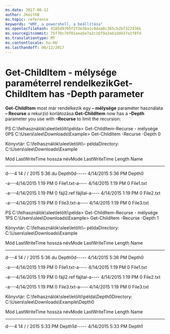 ```yaml
---
ms.date: 2017-06-12
author: JKeithB
ms.topic: reference
keywords: "WMF, a powershell, a beállítása"
ms.openlocfilehash: 4185d9395f2f3e5ba1c8daa0c365cb2bf322936b
ms.sourcegitcommit: 75f70c7df01eea5e7a2c16f9a3ab1dd437a1f8fd
ms.translationtype: MT
ms.contentlocale: hu-HU
ms.lasthandoff: 06/12/2017
---
```

# <a name="get-childitem-has--depth-parameter"></a><span data-ttu-id="2fa04-102">Get-ChildItem - mélysége paraméterrel rendelkezik</span><span class="sxs-lookup"><span data-stu-id="2fa04-102">Get-ChildItem has -Depth parameter</span></span>
<span data-ttu-id="2fa04-103">**Get-ChildItem** most már rendelkezik egy **– mélysége** paraméter használata **– Recurse** a rekurzió korlátozása:</span><span class="sxs-lookup"><span data-stu-id="2fa04-103">**Get-ChildItem** now has a **–Depth** parameter you use with **–Recurse** to limit the recursion:</span></span>

<span data-ttu-id="2fa04-104">PS C:\\felhasználók\\slee\\letölti\\példa&gt; Get-ChildItem-Recurse - mélysége 0</span><span class="sxs-lookup"><span data-stu-id="2fa04-104">PS C:\\Users\\slee\\Downloads\\Example&gt; Get-ChildItem -Recurse -Depth 0</span></span>

<span data-ttu-id="2fa04-105">Könyvtár: C:\\felhasználók\\slee\\letölti\\– példa</span><span class="sxs-lookup"><span data-stu-id="2fa04-105">Directory: C:\\Users\\slee\\Downloads\\Example</span></span>

<span data-ttu-id="2fa04-106">Mód LastWriteTime hossza név</span><span class="sxs-lookup"><span data-stu-id="2fa04-106">Mode LastWriteTime Length Name</span></span>

---- ------------- ------ ----

<span data-ttu-id="2fa04-107">d---4 14 / / 2015 5:36 du Depth0</span><span class="sxs-lookup"><span data-stu-id="2fa04-107">d----- 4/14/2015 5:36 PM Depth0</span></span>

<span data-ttu-id="2fa04-108">-a---4/14/2015 1:19 PM 0 File1.txt</span><span class="sxs-lookup"><span data-stu-id="2fa04-108">-a---- 4/14/2015 1:19 PM 0 File1.txt</span></span>

<span data-ttu-id="2fa04-109">-a---4/14/2015 1:19 PM 0 fájl2.ref fájllal</span><span class="sxs-lookup"><span data-stu-id="2fa04-109">-a---- 4/14/2015 1:19 PM 0 File2.txt</span></span>

<span data-ttu-id="2fa04-110">-a---4/14/2015 1:19 PM 0 File3.txt</span><span class="sxs-lookup"><span data-stu-id="2fa04-110">-a---- 4/14/2015 1:19 PM 0 File3.txt</span></span>

<span data-ttu-id="2fa04-111">PS C:\\felhasználók\\slee\\letölti\\példa&gt; Get-ChildItem-Recurse - mélysége 1</span><span class="sxs-lookup"><span data-stu-id="2fa04-111">PS C:\\Users\\slee\\Downloads\\Example&gt; Get-ChildItem -Recurse -Depth 1</span></span>

<span data-ttu-id="2fa04-112">Könyvtár: C:\\felhasználók\\slee\\letölti\\– példa</span><span class="sxs-lookup"><span data-stu-id="2fa04-112">Directory: C:\\Users\\slee\\Downloads\\Example</span></span>

<span data-ttu-id="2fa04-113">Mód LastWriteTime hossza név</span><span class="sxs-lookup"><span data-stu-id="2fa04-113">Mode LastWriteTime Length Name</span></span>

---- ------------- ------ ----

<span data-ttu-id="2fa04-114">d---4 14 / / 2015 5:36 du Depth0</span><span class="sxs-lookup"><span data-stu-id="2fa04-114">d----- 4/14/2015 5:36 PM Depth0</span></span>

<span data-ttu-id="2fa04-115">-a---4/14/2015 1:19 PM 0 File1.txt</span><span class="sxs-lookup"><span data-stu-id="2fa04-115">-a---- 4/14/2015 1:19 PM 0 File1.txt</span></span>

<span data-ttu-id="2fa04-116">-a---4/14/2015 1:19 PM 0 fájl2.ref fájllal</span><span class="sxs-lookup"><span data-stu-id="2fa04-116">-a---- 4/14/2015 1:19 PM 0 File2.txt</span></span>

<span data-ttu-id="2fa04-117">-a---4/14/2015 1:19 PM 0 File3.txt</span><span class="sxs-lookup"><span data-stu-id="2fa04-117">-a---- 4/14/2015 1:19 PM 0 File3.txt</span></span>

<span data-ttu-id="2fa04-118">Könyvtár: C:\\felhasználók\\slee\\letölti\\példa\\Depth0</span><span class="sxs-lookup"><span data-stu-id="2fa04-118">Directory: C:\\Users\\slee\\Downloads\\Example\\Depth0</span></span>

<span data-ttu-id="2fa04-119">Mód LastWriteTime hossza név</span><span class="sxs-lookup"><span data-stu-id="2fa04-119">Mode LastWriteTime Length Name</span></span>

---- ------------- ------ ----

<span data-ttu-id="2fa04-120">d---4 14 / / 2015 5:33 PM Depth1</span><span class="sxs-lookup"><span data-stu-id="2fa04-120">d----- 4/14/2015 5:33 PM Depth1</span></span>

